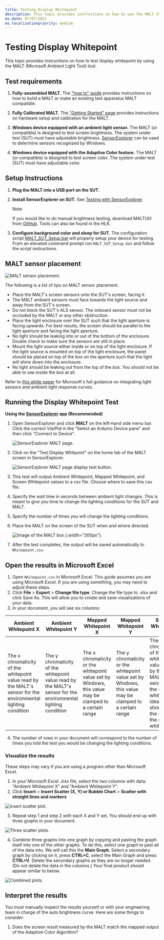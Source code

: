```yaml
---
title: Testing Display Whitepoint
description: This topic provides instructions on how to use the MALT (Microsoft Ambient Light Tool) to test the display whitepoint.
ms.date: 07/07/2021
ms.localizationpriority: medium
---
```


# Testing Display Whitepoint

This topic provides instructions on how to test display whitepoint by using the MALT (Microsoft Ambient Light Tool) tool.

## Test requirements

1. **Fully-assembled MALT.** The ["how to" guide](testing-MALT-building-a-light-testing-tool.md) provides instructions on how to build a MALT or make an existing test apparatus MALT compatible.

2. **Fully Calibrated MALT.** The ["Getting Started" page](testing-MALT-getting-started.md) provides instructions on hardware setup and calibration for the MALT.

2. **Windows device equipped with an ambient light sensor.** The MALT (or compatible) is designed to test screen brightness. The system under test (SUT) must have adjustable brightness. [SensorExplorer](testing-sensor-explorer.md) can be used to determine sensors recognized by Windows.

3. **Windows device equipped with the Adaptive Color feature.** The MALT (or compatible) is designed to test screen color. The system under test (SUT) must have adjustable color.

## Setup Instructions

1. **Plug the MALT into a USB port on the SUT.**

2. **Install SensorExplorer on SUT.** See [Testing with SensorExplorer](testing-sensor-explorer.md)

    > [!Note]
    > If you would like to do manual brightness testing, download MALTUtil from [GitHub](https://github.com/Microsoft/busiotools/tree/master/sensors/Tools/MALT). Tools can also be found in the HLK.

3. **Configure background color and sleep for SUT.**  The configuration script [MALT_SUT_Setup.bat](https://github.com/Microsoft/busiotools/tree/master/sensors/Tools/MALT/Code/Scripts) will properly setup your device for testing.  From an elevated command prompt run `MALT_SUT_Setup.bat` and follow the script instructions.


## MALT sensor placement

![MALT sensor placement.](images/placement.png)

The following is a list of tips on MALT sensor placement.

- Place the MALT's screen sensors onto the SUT's screen, facing it.
- The MALT ambient sensors must face towards the light source and away from the SUT's screen.
- Do not block the SUT's ALS sensor.  The onboard sensor must not be occluded by the MALT or any other obstruction.
- Place the light enclosure over the SUT such that the light aperture is facing upwards. For best results, the screen should be parallel to the light aperture and facing the light aperture.
- No light should be leaking into or out of the bottom of the enclosure.  Double check to make sure the sensors are still in place.
- Mount the light source either inside or on top of the light enclosure.  If the light source is mounted on top of the light enclosure, the panel should be placed on top of the box on the aperture such that the light will shine down into the enclosure.
- No light should be leaking out from the top of the box. You should not be able to see inside the box at all.

Refer to [this white paper](/windows-hardware/design/whitepapers/integrating-ambient-light-sensors-with-computers-running-windows-10-creators-update) for Microsoft's full guidance on integrating light sensors and ambient light response curves.

## Running the Display Whitepoint Test

**Using the [SensorExplorer](testing-sensor-explorer.md) app (Recommended)**

1. Open SensorExplorer and click **MALT** on the left-hand side menu bar. Click the correct Vid/Pid in the "Select an Arduino Device pane" and then click "Connect to Device".

    ![SensorExplorer MALT page.](images/ConnectDevice.png)

2. Click on the "Test Display Whitpoint" on the home tab of the MALT screen in SensorExplorer.

    ![SensorExplorer MALT page display test button.](images/MALTDisplayWhitepoint.png)

3. This test will output Ambient Whitepoint, Mapped Whitepoint, and Screen Whitepoint values to a csv file. Choose where to save this csv file.

4. Specify the wait time in seconds between ambient light changes. This is meant to give you time to change the lighting conditions for the SUT and MALT.

5. Specify the number of times you will change the lighting conditions.

6. Place the MALT on the screen of the SUT when and where directed.

    ![Image of the MALT box.](images/MALTBox.png){:width="300px"}.

7. After the test completes, the output will be saved automatically to `Whitepoint.csv`.

## Open the results in Microsoft Excel

1. Open `Whitepoint.csv` in Microsoft Excel. This guide assumes you are using Microsoft Excel. If you are using something, you may need to adjust these steps.
2. Click **File** > **Export** > **Change file type**. Change the file type to .xlsx and click Save As. This will allow you to create and save visualizations of your data.
3. In your document, you will see six columns:

| Ambient Whitepoint X | Ambient Whitepoint Y | Mapped Whitepoint X | Mapped Whitepoint Y | Screen Whitepoint X | Screen Whitepoint Y |
|----|----|----|----|----|----|
| The x chromaticity of the whitepoint value read by the MALT's sensor for the environmental lighting condition | The y chromaticity of the whitepoint value read by the MALT's sensor for the environmental lighting condition | The x chromaticity or the whitepoint value set by Windows, this value may be clamped to a certain range | The y chromaticity or the whitepoint value set by Windows, this value may be clamped to a certain range |  The x chromaticity of the whitepoint value read by the MALT's sensor for the screen whitepoint, ideally this should be the same as the mapped whitepoint | The y chromaticity of the whitepoint value read by the MALT's sensor for the screen whitepoint, ideally this should be the same as the mapped whitepoint |

4. The number of rows in your document will correspond to the number of times you told the test you would be changing the lighting conditions.

### Visualize the results

These steps may vary if you are using a program other than Microsoft Excel.

1. In your Microsoft Excel .xlsx file, select the two columns with data: "Ambient Whitepoint X" and "Ambient Whitepoint Y".
2. Click **Insert** > **Insert Scatter (X, Y) or Bubble Chart** > **Scatter with straight lines and markers**

![insert scatter plot.](images/whitepointgraphing.png)

3. Repeat step 1 and step 2 with each X and Y set. You should end up with three graphs in your document.

![Three scatter plots.](images/whitepointgraphingthree.png)

4. Combine three graphs into one graph by copying and pasting the graph itself into one of the other graphs. To do this, select one graph to past all of the data into. We will call this the **Main Graph**. Select a secondary graph by clicking on it, press **CTRL+C**, select the Main Graph and press **CTRL+V**. Delete the secondary graphs as they are no longer needed. (Do not delete the data in the columns.) Your final product should appear similar to below.

![Combined plots.](images/combinedgraphs.png)

## Interpret the results

You must manually inspect the results yourself or with your engineering team in charge of the auto brightness curve. Here are some things to consider:

1. Does the screen result measured by the MALT match the mapped output of the Adaptive Color Algorithm?
